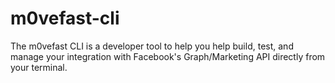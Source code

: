 # m0vefast-cli
The m0vefast CLI is a developer tool to help you help build, test, and manage your integration with Facebook's Graph/Marketing API directly from your terminal.

